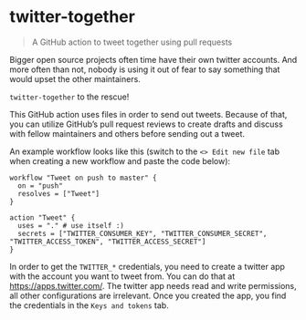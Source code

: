 # twitter-together

> A GitHub action to tweet together using pull requests

Bigger open source projects often time have their own twitter accounts. And more often than not, nobody is using it out of fear to say something that would upset the other maintainers.

`twitter-together` to the rescue!

This GitHub action uses files in order to send out tweets. Because of that, you can utilize GitHub’s pull request reviews to create drafts and discuss with fellow maintainers and others before sending out a tweet.

An example workflow looks like this (switch to the <kbd>`<> Edit new file`</kbd> tab when creating a new workflow and paste the code below):

```workflow
workflow "Tweet on push to master" {
  on = "push"
  resolves = ["Tweet"]
}

action "Tweet" {
  uses = "." # use itself :)
  secrets = ["TWITTER_CONSUMER_KEY", "TWITTER_CONSUMER_SECRET", "TWITTER_ACCESS_TOKEN", "TWITTER_ACCESS_SECRET"]
}
```

In order to get the `TWITTER_*` credentials, you need to create a twitter app with the account you want to tweet from. You can do that at https://apps.twitter.com/. The twitter app needs read and write permissions, all other configurations are irrelevant. Once you created the app, you find the credentials in the  <kbd>`Keys and tokens`</kbd>  tab.